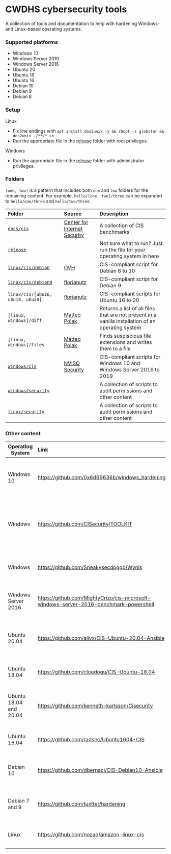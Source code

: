 # CWDHS cybersecurity tools
A collection of tools and documentation to help with hardening Windows- and Linux-based operating systems.

### Supported platforms
* Windows 10
* Windows Server 2019
* Windows Server 2016
* Ubuntu 20
* Ubuntu 18
* Ubuntu 16
* Debian 10
* Debian 9
* Debian 8

### Setup

Linux
* Fix line endings with `apt install dos2unix -y && shopt -s globstar && dos2unix ./**/*.sh`
* Run the appropriate file in the [release](./release) folder with root privileges.

Windows
* Run the appropriate file in the [release](./release) folder with administrator privileges.

### Folders
`[one, two]` is a pattern that includes both `one` and `two` folders for the remaining content.
For example, `hello/[one, two]/three` can be expanded to `hello/one/three` and `hello/two/three`.

| Folder | Source | Description |
| :-- | :-- | :-- |
| [`docs/cis`](./docs/cis) | [Center for Internet Security](https://www.cisecurity.org/cis-benchmarks) | A collection of CIS benchmarks |
| [`release`](./release) | | Not sure what to run? Just run the file for your operating system in here |
| [`linux/cis/debian`](./linux/cis/debian) | [OVH](https://github.com/ovh/debian-cis) | CIS-compliant script for Debian 8 to 10 |
| [`linux/cis/debian9`](./linux/cis/debian9) | [florianutz](https://github.com/florianutz/Debian9-CIS) | CIS-compliant script for Debian 9 |
| `linux/cis/[ubu16, ubu18, ubu20]` | [florianutz](https://github.com/florianutz) | CIS-compliant scripts for Ubuntu 16 to 20 |
| `[linux, windows]/diff` | [Matteo Polak](https://github.com/matteopolak) | Returns a list of all files that are not present in a vanilla installation of an operating system |
| `[linux, windows]/files` | [Matteo Polak](https://github.com/matteopolak) | Finds suspiscious file extensions and writes them to a file |
| [`windows/cis`](./windows/cis) | [NVISO Security](https://github.com/NVISOsecurity/posh-dsc-windows-hardening) | CIS-compliant scripts for Windows 10 and Windows Server 2016 to 2019 |
| [`windows/security`](./windows/security) | | A collection of scripts to audit permissions and other content |
| [`linux/security`](./linux/security) | | A collection of scripts to audit permissions and other content |

### Other content
| Operating System | Link | Description |
| --- | :-- | :-- |
| Windows 10 | https://github.com/0x6d69636b/windows_hardening | Windows 10 hardening script written in PowerShell |
| Windows | https://github.com/CISecurity/TOOLKIT | Hardening scripts for older versions of Windows-based operating systems |
| Windows | https://github.com/Sneakysecdoggo/Wynis | Hardening scripts for Office365 and system auditing |
| Windows Server 2016 | https://github.com/MightyCrizo/cis-microsoft-windows-server-2016-benchmark-powershell | Hardening scripts for Windows Server 2016 |
| Ubuntu 20.04 | https://github.com/alivx/CIS-Ubuntu-20.04-Ansible | Hardening script made with Ansible (_not complete_) |
| Ubuntu 18.04 | https://github.com/cloudogu/CIS-Ubuntu-18.04 | Hardening script for Ubuntu 18.04 |
| Ubuntu 18.04 and 20.04 | https://github.com/kenneth-karlsson/Cisecurity | Hardening scripts for Ubuntu 18.04 and Ubuntu 20.04 |
| Ubuntu 16.04 | https://github.com/radsec/Ubuntu1604-CIS | Hardening scripts for Ubuntu 16.04 |
| Debian 10 | https://github.com/dbernaci/CIS-Debian10-Ansible | Hardening script written in Ansible for Debian 10 |
| Debian 7 and 9 | https://github.com/tuxtter/hardening | Hardening script for Debian 7 and Debian 9 |
| Linux | https://github.com/nozaq/amazon-linux-cis | Hardening script for Amazon Linux |
